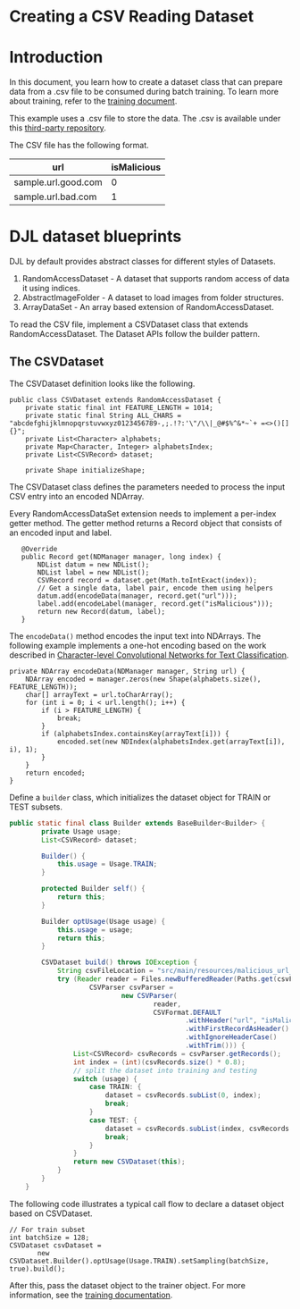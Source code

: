 # Creating a CSV Reading Dataset

# Introduction
In this document, you learn how to create a dataset class that can prepare data from a .csv file to be consumed during batch training. To learn more about training, refer to the [training document](training_model.md).

This example uses a .csv file to store the data. The .csv is available under this [third-party repository](https://github.com/incertum/cyber-matrix-ai/tree/master/Malicious-URL-Detection-Deep-Learning).

The CSV file has the following format.

| url                 | isMalicious |
|---------------------|-------------|
| sample.url.good.com | 0           |
| sample.url.bad.com  | 1           |


# DJL dataset blueprints

DJL by default provides abstract classes for different styles of Datasets.

1. RandomAccessDataset - A dataset that supports random access of data it using indices.
2. AbstractImageFolder - A dataset to load images from folder structures.
3. ArrayDataSet - An array based extension of RandomAccessDataset.

To read the CSV file, implement a CSVDataset class that extends RandomAccessDataset. The Dataset APIs follow the builder pattern.

## The CSVDataset


The CSVDataset definition looks like the following.

```
public class CSVDataset extends RandomAccessDataset {
    private static final int FEATURE_LENGTH = 1014;
    private static final String ALL_CHARS = "abcdefghijklmnopqrstuvwxyz0123456789-,;.!?:'\"/\\|_@#$%^&*~`+ =<>()[]{}";
    private List<Character> alphabets;
    private Map<Character, Integer> alphabetsIndex;
    private List<CSVRecord> dataset;

    private Shape initializeShape;
```

The CSVDataset class defines the parameters needed to process the input CSV entry into an encoded NDArray.

Every RandomAccessDataSet extension needs to implement a per-index getter method. The getter method returns a Record object that consists of an encoded input and label.

 ```
    @Override
    public Record get(NDManager manager, long index) {
        NDList datum = new NDList();
        NDList label = new NDList();
        CSVRecord record = dataset.get(Math.toIntExact(index));
        // Get a single data, label pair, encode them using helpers
        datum.add(encodeData(manager, record.get("url")));
        label.add(encodeLabel(manager, record.get("isMalicious")));
        return new Record(datum, label);
    }
```

The `encodeData()`  method encodes the input text into NDArrays. The following example implements a one-hot encoding based on the work described in [Character-level Convolutional Networks for Text Classification](https://arxiv.org/abs/1509.01626).

```
private NDArray encodeData(NDManager manager, String url) {
    NDArray encoded = manager.zeros(new Shape(alphabets.size(), FEATURE_LENGTH));
    char[] arrayText = url.toCharArray();
    for (int i = 0; i < url.length(); i++) {
        if (i > FEATURE_LENGTH) {
            break;
        }
        if (alphabetsIndex.containsKey(arrayText[i])) {
            encoded.set(new NDIndex(alphabetsIndex.get(arrayText[i]), i), 1);
        }
    }
    return encoded;
}
```

Define  a `builder` class, which initializes the dataset object for TRAIN or TEST subsets.

```java
public static final class Builder extends BaseBuilder<Builder> {
        private Usage usage;
        List<CSVRecord> dataset;

        Builder() {
            this.usage = Usage.TRAIN;
        }

        protected Builder self() {
            return this;
        }

        Builder optUsage(Usage usage) {
            this.usage = usage;
            return this;
        }

        CSVDataset build() throws IOException {
            String csvFileLocation = "src/main/resources/malicious_url_data.csv";
            try (Reader reader = Files.newBufferedReader(Paths.get(csvFileLocation));
                    CSVParser csvParser =
                            new CSVParser(
                                    reader,
                                    CSVFormat.DEFAULT
                                            .withHeader("url", "isMalicious")
                                            .withFirstRecordAsHeader()
                                            .withIgnoreHeaderCase()
                                            .withTrim())) {
                List<CSVRecord> csvRecords = csvParser.getRecords();
                int index = (int)(csvRecords.size() * 0.8);
                // split the dataset into training and testing
                switch (usage) {
                    case TRAIN: {
                        dataset = csvRecords.subList(0, index);
                        break;
                    }
                    case TEST: {
                        dataset = csvRecords.subList(index, csvRecords.size());
                        break;
                    }
                }
                return new CSVDataset(this);
            }
        }
    }
```

The following code illustrates a typical call flow to declare a dataset object based on CSVDataset.

```
// For train subset
int batchSize = 128;
CSVDataset csvDataset =
       new CSVDataset.Builder().optUsage(Usage.TRAIN).setSampling(batchSize, true).build();
```
After this, pass the dataset object to the trainer object. For more information, see the [training documentation](training_model.md).
    
